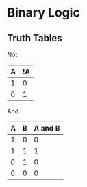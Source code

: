 
# Binary Logic

## Truth Tables

Not

| A | !A |
| --- | --- |
| 1 | 0 |
| 0 | 1 |

And

| A | B | A and B |
| --- | --- | -----|
| 1 | 0 | 0 |
| 1 | 1 | 1 |
| 0 | 1 | 0 |
| 0 | 0 | 0 |
